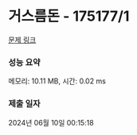 # 거스름돈 - 175177/1 

[문제 링크](https://level.goorm.io/exam/175177/%EA%B1%B0%EC%8A%A4%EB%A6%84-%EB%8F%88/quiz/1) 

### 성능 요약

메모리: 10.11 MB, 시간: 0.02 ms

### 제출 일자

2024년 06월 10일 00:15:18

